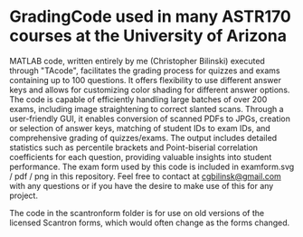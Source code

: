 # GradingCode used in many ASTR170 courses at the University of Arizona
MATLAB code, written entirely by me (Christopher Bilinski) executed through "TAcode", facilitates the grading process for quizzes and exams containing up to 100 questions. It offers flexibility to use different answer keys and allows for customizing color shading for different answer options. The code is capable of efficiently handling large batches of over 200 exams, including image straightening to correct slanted scans. Through a user-friendly GUI, it enables conversion of scanned PDFs to JPGs, creation or selection of answer keys, matching of student IDs to exam IDs, and comprehensive grading of quizzes/exams. The output includes detailed statistics such as percentile brackets and Point-biserial correlation coefficients for each question, providing valuable insights into student performance.  The exam form used by this code is included in examform.svg / pdf / png in this repository.  Feel free to contact at cgbilinsk@gmail.com with any questions or if you have the desire to make use of this for any project.

The code in the scantronform folder is for use on old versions of the licensed Scantron forms, which would often change as the forms changed.

